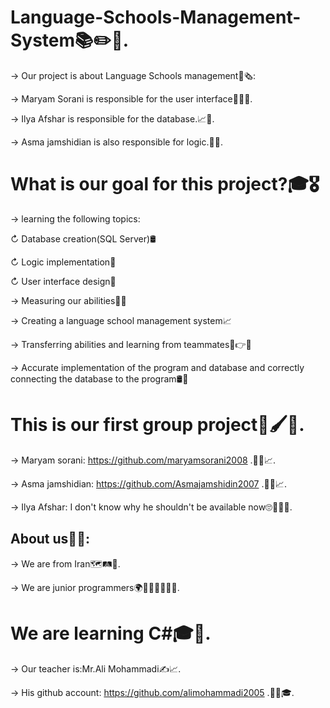 # Language-Schools-Management-System📚✏️📑.

→ Our project is about Language Schools management📒🗞️:

→ Maryam Sorani is responsible for the user interface🙇‍♀️🤳.

→ Ilya Afshar is responsible for the database.📈💾.

→  Asma jamshidian is also responsible for logic.🤔🧠.


# What is our goal for this project?🎓🎖️

→ learning the following topics:

↻ Database creation(SQL Server)🛢️

↻ Logic implementation🧠

↻ User interface design🤳

→ Measuring our abilities🤏💪

→ Creating a language school management system📈

→ Transferring abilities and learning from teammates🧠👉🧠

→ Accurate implementation of the program and database and correctly connecting the database to the program🛢️📲


# This is our first group project💎🖌️👥.

→ Maryam sorani: https://github.com/maryamsorani2008 .👩‍💻📈.

→ Asma jamshidian: https://github.com/Asmajamshidin2007 .👩‍💻📈.

→ Ilya Afshar: I don't know why he shouldn't be available now🙄🧑‍💻😂.
 
 



## About us👥🤔:

→ We are from Iran🗺️🛤️🧭.

→ We are junior programmers🌍🤵‍♀️🤵‍♂️🤵‍♀️.



 # We are learning C#🎓📒.

→ Our teacher is:Mr.Ali Mohammadi✍️📈.

→ His github account: https://github.com/alimohammadi2005 .🧑‍💻🎓.

 

